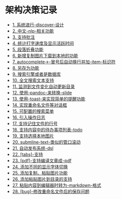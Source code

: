 # 架构决策记录

* [1. 系统进行-discover-设计](0001-系统进行-discover-设计.md)
* [2. 中文-nlp-相关功能](0002-中文-nlp-相关功能.md)
* [3. 支持批注](0003-支持批注.md)
* [4. 统计打字速度及显示活跃时间](0004-统计打字速度及显示活跃时间.md)
* [5. 段落折叠功能](0005-段落折叠功能.md)
* [6. 新增复制图片下载到本地的功能](0006-新增复制图片下载到本地的功能.md)
* [7. autocomplete->-冒号后自动换行并加-item-标识符](0007-autocomplete->-冒号后自动换行并加-item-标识符.md)
* [8. 另存为功能](0008-另存为功能.md)
* [9. 搜索引擎或者是数据库](0009-搜索引擎或者是数据库.md)
* [10. 全文搜索文本支持](0010-全文搜索文本支持.md)
* [11. 监测到文件变化自动更新目录](0011-监测到文件变化自动更新目录.md)
* [12. 使用-pandoc-来转换-slide](0012-使用-pandoc-来转换-slide.md)
* [13. 使用-toast-来实现简单的提醒功能](0013-使用-toast-来实现简单的提醒功能.md)
* [14. 实现重命名文件等对话框](0014-实现重命名文件等对话框.md)
* [15. 可配置的搜索菜单](0015-可配置的搜索菜单.md)
* [16. 引入操作日志](0016-引入操作日志.md)
* [17. 支持记住文件的行号](0017-支持记住文件的行号.md)
* [18. 支持内容中的待办事项列表-todo](0018-支持内容中的待办事项列表-todo.md)
* [19. 支持选择本地图片](0019-支持选择本地图片.md)
* [20. submline-text-类似的管口滚动](0020-submline-text-类似的管口滚动.md)
* [21. 自动发布系统-dsl](0021-自动发布系统-dsl.md)
* [22. [tabs]-支持](0022-[tabs]-支持.md)
* [23. [pdf]-支持编译文章成-pdf](0023-[pdf]-支持编译文章成-pdf.md)
* [24. 添加不同的显示字体切换](0024-添加不同的显示字体切换.md)
* [25. 添加复制、粘贴图片功能](0025-添加复制、粘贴图片功能.md)
* [26. 添加粘贴图片到目录的支持](0026-添加粘贴图片到目录的支持.md)
* [27. 粘贴内容到编辑器时转为-markdown-格式](0027-粘贴内容到编辑器时转为-markdown-格式.md)
* [28. [bug]-修改重命名文件后的保存问题](0028-[bug]-修改重命名文件后的保存问题.md)